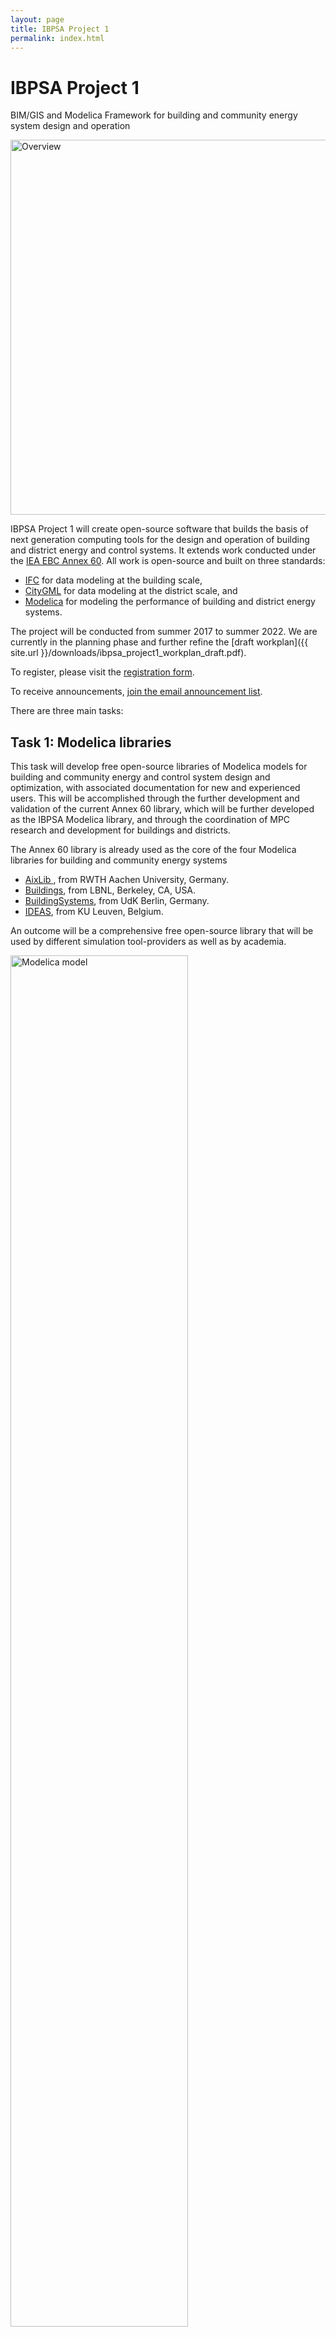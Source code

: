 ```yaml
---
layout: page
title: IBPSA Project 1
permalink: index.html
---
```


<div class="starter-template">
  <h1>IBPSA Project 1</h1>
  <p class="lead">
    BIM/GIS and Modelica Framework for building and community energy system
    design and operation
  </p>
  <img src="{{ site.url }}/assets/img/overview.jpg" alt="Overview" width="600px">
</div>

IBPSA Project 1 will create open-source software
that builds the basis of next generation computing tools
for the design and
operation of building and district energy and control systems.
It extends work conducted under the
[IEA EBC Annex 60](http://www.iea-annex60.org).
All work is open-source and built on three standards:

 - [IFC](http://www.buildingsmart-tech.org/) for data modeling at the building scale,
 - [CityGML](http://www.citygml.org/) for data modeling at the district scale, and
 - [Modelica](http://www.modelica.org) for modeling the performance of building and district energy systems.

The project will be conducted from summer 2017 to summer 2022.
We are currently in the planning phase and further refine the
[draft workplan]({{ site.url }}/downloads/ibpsa_project1_workplan_draft.pdf).

To register, please visit the [registration form](https://docs.google.com/a/lbl.gov/forms/d/1tyu3Qb3ydPseACxBgtL_UTKIdQS75eKr4zX89v7T0EM/viewform).

To receive announcements, [join the email announcement list](https://groups.google.com/forum/#!forum/ibpsa-project-1-announcements/join).

There are three main tasks:

<div class="row">
      <div class="col-md-6">
      <h2>Task 1: Modelica libraries</h2>
<p>
This task will develop free open-source
libraries of Modelica models for building and community energy and control
system design and optimization,
with associated documentation for new and experienced users. This will
be accomplished through the further development and validation of the
current Annex 60 library, which will be further developed as
the IBPSA Modelica library, and through the coordination of MPC
research and development for buildings and districts.
</p>
<p>
The Annex 60 library is already used as the core of the four Modelica libraries
for building and community energy systems
</p>
<ul>
<li>
 <a href="https://github.com/RWTH-EBC/AixLib">AixLib </a>,
 from RWTH Aachen University, Germany.
</li>
<li>
 <a href="http://simulationresearch.lbl.gov/modelica">Buildings</a>,
 from LBNL, Berkeley, CA, USA.
</li>
<li>
 <a href="http://www.modelica-buildingsystems.de">BuildingSystems</a>,
 from UdK Berlin, Germany.
 </li>
 <li>
 <a href="https://github.com/open-ideas/IDEAS">IDEAS</a>,
 from KU Leuven, Belgium.
 </li>
 </ul>
<p>
An outcome will be a comprehensive free open-source library that will be
used by different simulation tool-providers as well as by academia.
</p>
</div>
<div class="col-md-6">
    <img src="{{ site.url }}/assets/img/spaCooModelica.png" alt="Modelica model"
    width="75%">
</div>
</div>
<!-- ------------------------------------ -->


<div class="row">
          <div class="col-md-6">
          <h2>Task 2: Building and City Quarter Models</h2>
<p>
This task will develop free open-source
GIS/BIM data model to Modelica translators for individual building and
community energy systems. As in the Annex 60, emphasis was placed on
the district and building model to Modelica transformation process.
Task 2 shall be dedicated to continuing BIM-oriented developments but shall focus on the GIS
transformation process for community energy systems. This will be
accomplished through the use of existing standards for exchanging
energy calculation data, and through extending standards such as
CityGML as appropriate. This capability will facilitate the
construction of whole building and district Modelica models, it will integrate
energy performance simulation, especially with respect to Modelica,
with the developments of BIM/GIS-based tools that are ongoing outside
of this project, and provide a path for a next-generation modeling
that also specifies control sequences.
</p>
</div>
<div class="col-md-6" >
  <img src="{{ site.url }}/assets/img/gis_model.png" alt="Network temperatures"
width="75%">
</div>
</div>
<!-- ------------------------------------ -->

<div class="row">
<div class="col-md-6">
<h2>Task 3: Application and Dissemination</h2>
<p>
The objective of this task is
to demonstrate through applications capabilities that are enabled through
Modelica, and to identify and test through applications research needs
and research results.
The approach is to share best approaches and document them for dissemination
to the community.

This task will also include the development of a validation test for
district energy models that started in IEA EBC Annex 60.

The outcomes are a collection of case studies that demonstrates
capabilities enabled by use of Modelica for building and district
energy system design and operation, and a validation test procedure for
district energy system models.
</p>
</div>
<div class="col-md-6">
<img src="{{ site.url }}/assets/img/TwoRoomsWithStorage_T.png" alt="Room temperatures"
width="75%">
</div>
</div>
<p>
The software develop in this project will be available under the following
<a href="license.html">open-source license</a>.
</p>
